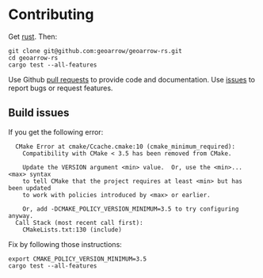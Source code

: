 # Contributing

Get [rust](https://rustup.rs/).
Then:

```shell
git clone git@github.com:geoarrow/geoarrow-rs.git
cd geoarrow-rs
cargo test --all-features
```

Use Github [pull requests](https://github.com/geoarrow/geoarrow-rs/pulls) to provide code and documentation.
Use [issues](https://github.com/geoarrow/geoarrow-rs/issues) to report bugs or request features.

## Build issues

If you get the following error:

```text
  CMake Error at cmake/Ccache.cmake:10 (cmake_minimum_required):
    Compatibility with CMake < 3.5 has been removed from CMake.

    Update the VERSION argument <min> value.  Or, use the <min>...<max> syntax
    to tell CMake that the project requires at least <min> but has been updated
    to work with policies introduced by <max> or earlier.

    Or, add -DCMAKE_POLICY_VERSION_MINIMUM=3.5 to try configuring anyway.
  Call Stack (most recent call first):
    CMakeLists.txt:130 (include)
```

Fix by following those instructions:

```shell
export CMAKE_POLICY_VERSION_MINIMUM=3.5
cargo test --all-features
```
